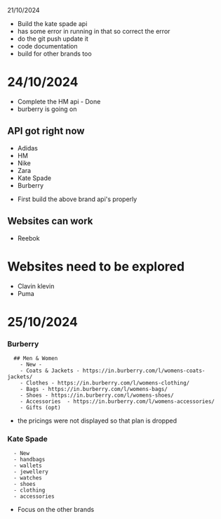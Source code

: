 21/10/2024 

- Build the kate spade api 
- has some error in running in that so correct the error 
- do the git push update it 
- code documentation 
- build for other brands too




# 24/10/2024 
- Complete the HM api - Done
- burberry is going on 


## API got right now 
- Adidas 
- HM 
- Nike 
- Zara 
- Kate Spade 
- Burberry 

* First build the above brand api's properly

## Websites can work 
- Reebok

# Websites need to be explored 
- Clavin klevin
- Puma



# 25/10/2024 
###  Burberry 
      ## Men & Women 
        - New - 
        - Coats & Jackets - https://in.burberry.com/l/womens-coats-jackets/
        - Clothes - https://in.burberry.com/l/womens-clothing/
        - Bags - https://in.burberry.com/l/womens-bags/
        - Shoes - https://in.burberry.com/l/womens-shoes/
        - Accessories  - https://in.burberry.com/l/womens-accessories/
        - Gifts (opt)

- the pricings were not displayed so that plan is dropped 

### Kate Spade 

      - New 
      - handbags 
      - wallets 
      - jewellery 
      - watches 
      - shoes 
      - clothing 
      - accessories 


- Focus on the other brands 
